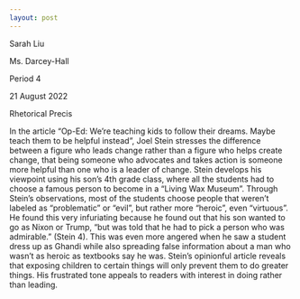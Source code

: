```yaml
---
layout: post
---
```

Sarah Liu

Ms. Darcey-Hall

Period 4

21 August 2022

Rhetorical Precis

In the article “Op-Ed: We’re teaching kids to follow their dreams. Maybe teach them to be helpful instead”, Joel Stein stresses the difference between a figure who leads change rather than a figure who helps create change, that being someone who advocates and takes action is someone more helpful than one who is a leader of change. Stein develops his viewpoint using his son’s 4th grade class, where all the students had to choose a famous person to become in a “Living Wax Museum”. Through Stein’s observations, most of the students choose people that weren’t labeled as “problematic” or “evil”, but rather more “heroic”, even “virtuous”. He found this very infuriating because he found out that his son wanted to go as Nixon or Trump, “but was told that he had to pick a person who was admirable.” (Stein 4). This was even more angered when he saw a student dress up as Ghandi while also spreading false information about a man who wasn’t as heroic as textbooks say he was. Stein’s opinionful article reveals that exposing children to certain things will only prevent them to do greater things. His frustrated tone appeals to readers with interest in doing rather than leading.
